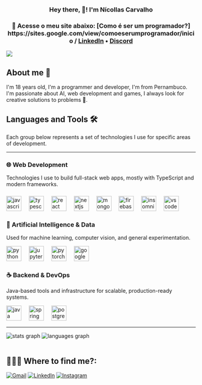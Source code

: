 <h3 align="center"> Hey there, 👋! I'm Nícollas Carvalho<h3>

<p align="center">
  🔗 Acesse o meu site abaixo:  
  [Como é ser um programador?] https://sites.google.com/view/comoeserumprogramador/inicio /
 <a href="https://www.linkedin.com/in/n%C3%ADcollas-carvalho-a36057366/">LinkedIn</a> •
 <a href="https://discord.com/channels/@me">Discord</a>
</p>




<img src="https://i.pinimg.com/originals/f9/57/6f/f9576fca9fc8ef79976a1d6327bbe9ae.gif"> 


## About me 👀

I'm 18 years old, I'm a programmer and developer, I'm from Pernambuco. I'm passionate about AI, web development and games, I always look for creative solutions to problems 🧠.

## Languages and Tools 🛠️

Each group below represents a set of technologies I use for specific areas of development.

---

### 🌐 Web Development
Technologies I use to build full-stack web apps, mostly with TypeScript and modern frameworks.
###

<div align="left">
  <img src="https://cdn.jsdelivr.net/gh/devicons/devicon/icons/javascript/javascript-original.svg" height="40" alt="javascript logo" />
  <img width="12" />
  <img src="https://cdn.jsdelivr.net/gh/devicons/devicon/icons/typescript/typescript-original.svg" height="40" alt="typescript logo"  />
  <img width="12" />
  <img src="https://cdn.jsdelivr.net/gh/devicons/devicon/icons/react/react-original.svg" height="40" alt="react logo"  />
  <img width="12" />
  <img src="https://cdn.jsdelivr.net/gh/devicons/devicon/icons/nextjs/nextjs-original.svg" height="40" alt="nextjs logo"  />
  <img width="12" />
  <img src="https://cdn.jsdelivr.net/gh/devicons/devicon/icons/mongodb/mongodb-original.svg" height="40" alt="mongodb logo"  />
  <img width="12" />
  <img src="https://cdn.jsdelivr.net/gh/devicons/devicon/icons/firebase/firebase-plain.svg" height="40" alt="firebase logo"  />
  <img width="12" />
  <img src="https://cdn.jsdelivr.net/gh/devicons/devicon/icons/insomnia/insomnia-original.svg" height="40" alt="insomnia logo"  />
  <img width="12" />
  <img src="https://cdn.jsdelivr.net/gh/devicons/devicon/icons/vscode/vscode-original.svg" height="40" alt="vscode logo"  />
  <img width="12" />
  
</div>

### 🤖 Artificial Intelligence & Data
Used for machine learning, computer vision, and general experimentation.

<div align="left">
  <img src="https://cdn.jsdelivr.net/gh/devicons/devicon/icons/python/python-original.svg" height="40" alt="python logo"  />
  <img width="12" />
  <img src="https://cdn.jsdelivr.net/gh/devicons/devicon/icons/jupyter/jupyter-original.svg" height="40" alt="jupyter logo"  />
  <img width="12" />
  <img src="https://cdn.simpleicons.org/pytorch/EE4C2C" height="40" alt="pytorch logo"  />
  <img width="12" />
  <img src="https://cdn.jsdelivr.net/gh/devicons/devicon/icons/googlecloud/googlecloud-original.svg" height="40" alt="googlecloud logo"  
</div>

### ☕ Backend & DevOps
Java-based tools and infrastructure for scalable, production-ready systems.

<div align="left">
  <img src="https://cdn.jsdelivr.net/gh/devicons/devicon/icons/java/java-original.svg" height="40" alt="java logo"  />
  <img width="12" />
  <img src="https://cdn.simpleicons.org/spring/6DB33F" height="40" alt="spring logo"  />
  <img width="12" />
  <img src="https://cdn.jsdelivr.net/gh/devicons/devicon/icons/postgresql/postgresql-original.svg" height="40" alt="postgresql logo"  />
  <img width="12" />
  <img width="12" />
 
</div>

---

<div align="left">
  <img src="https://github-readme-stats.vercel.app/api?username=nicollascarvalh0&hide_title=false&hide_rank=false&show_icons=true&include_all_commits=true&count_private=true&disable_animations=false&theme=nord&locale=en&hide_border=false&order=1" alt="stats graph"  />
  <img src="https://github-readme-stats.vercel.app/api/top-langs?username=nicollascarvalh0&locale=en&hide_title=false&layout=compact&card_width=320&langs_count=8&theme=nord&hide_border=false&order=2" alt="languages graph"  />
</div>

<br>









## 👨🏻‍💻 Where to find me?:
<p align="left">
  <a href="mailto:nicollaascarvalho@gmail.com" title="Gmail">
  <img src="https://img.shields.io/badge/-Gmail-FF0000?style=flat-square&labelColor=FF0000&logo=gmail&logoColor=white&link=https://mail.google.com/mail/u/0/#inbox" alt="Gmail"/></a>
  <a href="https://www.linkedin.com/in/n%C3%ADcollas-carvalho-a36057366/" title="LinkedIn">
  <img src="https://img.shields.io/badge/-Linkedin-0e76a8?style=flat-square&logo=Linkedin&logoColor=white&link=LINK-DO-SEU-LINKEDIN" alt="LinkedIn"/></a>
  <a href="https://instagram.com/_nicollascarv/" title="Instagram">
  <img src="https://img.shields.io/badge/-Instagram-DF0174?style=flat-square&labelColor=DF0174&logo=instagram&logoColor=white&link=LINK-DO-SEU-INSTAGRAM" alt="Instagram"/></a>

 




